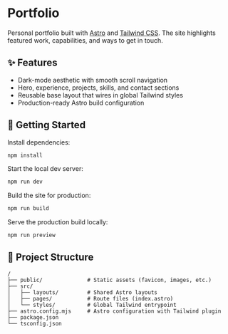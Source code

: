 # Portfolio

Personal portfolio built with [Astro](https://astro.build) and [Tailwind CSS](https://tailwindcss.com). The site highlights featured work, capabilities, and ways to get in touch.

## ✨ Features

- Dark-mode aesthetic with smooth scroll navigation
- Hero, experience, projects, skills, and contact sections
- Reusable base layout that wires in global Tailwind styles
- Production-ready Astro build configuration

## 🚀 Getting Started

Install dependencies:

```sh
npm install
```

Start the local dev server:

```sh
npm run dev
```

Build the site for production:

```sh
npm run build
```

Serve the production build locally:

```sh
npm run preview
```

## 📁 Project Structure

```
/
├── public/              # Static assets (favicon, images, etc.)
├── src/
│   ├── layouts/         # Shared Astro layouts
│   ├── pages/           # Route files (index.astro)
│   └── styles/          # Global Tailwind entrypoint
├── astro.config.mjs     # Astro configuration with Tailwind plugin
├── package.json
└── tsconfig.json
```